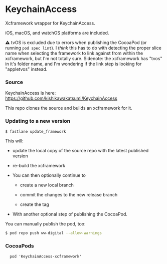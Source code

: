 # KeychainAccess

Xcframework wrapper for KeychainAccess.

iOS, macOS, and watchOS platforms are included.

⚠️ tvOS is excluded due to errors when publishing the CocoaPod (or running `pod spec lint`).  I _think_ this has to do with detecting the proper slice name when selecting the framework to link against from within the xcframework, but I'm not totally sure.  Sidenote: the xcframework has "tvos" in it's folder name, and I'm wondering if the link step is looking for "appletvos" instead.



### Source
KeychainAccess is here: https://github.com/kishikawakatsumi/KeychainAccess

This repo clones the source and builds an xcframework for it.



### Updating to a new version

```bash
$ fastlane update_framework
```

This will:

- update the local copy of the source repo with the latest published version
- re-build the xcframework
- You can then optionally continue to 

  - create a new local branch

  - commit the changes to the new release branch
  - create the tag
- With another optional step of publishing the CocoaPod.

You can manually publish the pod, too:

```bash
$ pod repo push ww-digital --allow-warnings
```



### CocoaPods

```
  pod 'KeychainAccess-xcframework'
```


